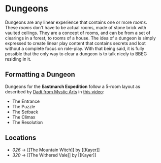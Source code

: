 # Dungeons
Dungeons are any linear experience that contains one or more *rooms*. These *rooms* don't have to be actual rooms, made of stone brick with vaulted ceilings. They are a concept of rooms, and can be from a set of clearings in a forest, to rooms of a house. The idea of a dungeon is simply expressed to create linear play content that contains secrets and loot without a complete focus on role-play. With that being said, it is fully possible that the only way to clear a dungeon is to talk nicely to BBEG residing in it.

## Formatting a Dungeon
Dungeons for the **Eastmarch Expedition** follow a 5-room layout as described by [Dadi from Mystic Arts](https://www.youtube.com/@Dadi-MysticArts) in [this video](https://www.youtube.com/watch?v=5pB-KR_u15o):
- The Entrance
- The Puzzle
- The Setback
- The Climax
- The Resolution

## Locations
- *026* -> [[The Mountain Witch]] by [[Kayer]]
- *320* -> [[The Withered Vale]] by [[Kayer]]